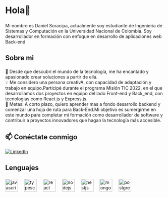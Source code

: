 <h1 align="left">Hola👋</h1>

###

<p align="left">Mi nombre es Daniel Soracipa, actualmente soy estudiante de Ingeniería de Sistemas y Computación en la Universidad Nacional de Colombia. Soy desarrollador en formación con enfoque en desarrollo de aplicaciones web Back-end</p>

###

<h2 align="left">Sobre mi</h2>

###

<p align="left">🚀 Desde que descubrí el mundo de la tecnología, me ha encantado y apasionado crear soluciones a partir de ella.<br>💡 Me considero una persona creativA, con capacidad de adaptación y trabajo en equipo.Participé durante el programa Misión TIC 2022, en el que desarrollamos dos proyectos en equipo del lado Front-end y Back_end, con tecnologias como React js y Express.js.<br>🎯 Metas: A corto plazo, quiero aprender mas a fondo desarrollo backend y comenzar una hoja de ruta para Back-End.Mi objetivo es sumergirme en este mundo para completar mi formación como desarrollador de software  y contribuir a proyectos innovadores que hagan la tecnología más accesible.</p>

## 📫 Conéctate conmigo
[![LinkedIn](https://img.shields.io/badge/LinkedIn-0A66C2?style=for-the-badge&logo=linkedin&logoColor=white)](https://www.linkedin.com/in/daniel-soracipa-torres-042920209/)


###

<h2 align="left">Lenguajes</h2>

###

<div align="left">
  <img src="https://cdn.jsdelivr.net/gh/devicons/devicon/icons/javascript/javascript-original.svg" height="40" alt="javascript logo"  />
  <img width="12" />
  <img src="https://cdn.jsdelivr.net/gh/devicons/devicon/icons/typescript/typescript-original.svg" height="40" alt="typescript logo"  />
  <img width="12" />
  <img src="https://cdn.jsdelivr.net/gh/devicons/devicon/icons/react/react-original.svg" height="40" alt="react logo"  />
  <img width="12" />
  <img src="https://cdn.jsdelivr.net/gh/devicons/devicon/icons/nodejs/nodejs-original.svg" height="40" alt="nodejs logo"  />
  <img width="12" />
  <img src="https://cdn.jsdelivr.net/gh/devicons/devicon/icons/nestjs/nestjs-original.svg" height="40" alt="nestjs logo"  />
  <img width="12" />
  <img src="https://cdn.jsdelivr.net/gh/devicons/devicon/icons/mongodb/mongodb-original.svg" height="40" alt="mongodb logo"  />
  <img width="12" />
  <img src="https://cdn.jsdelivr.net/gh/devicons/devicon/icons/postgresql/postgresql-original.svg" height="40" alt="postgresql logo"  />
</div>

###
